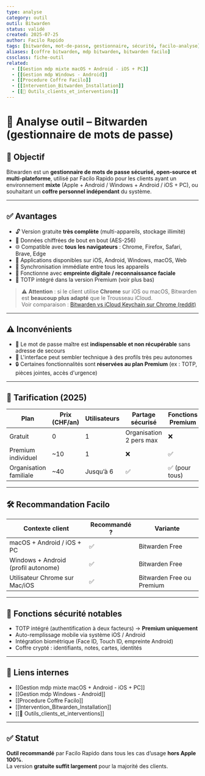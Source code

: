 ```yaml
---
type: analyse
category: outil
outil: Bitwarden
status: validé
created: 2025-07-25
author: Facilo Rapido
tags: [bitwarden, mot-de-passe, gestionnaire, sécurité, facilo-analyse]
aliases: [coffre bitwarden, mdp bitwarden, bitwarden facilo]
cssclass: fiche-outil
related:
  - [[Gestion mdp mixte macOS + Android - iOS + PC]]
  - [[Gestion mdp Windows - Android]]
  - [[Procedure Coffre Facilo]]
  - [[Intervention_Bitwarden_Installation]]
  - [[🧰 Outils_clients_et_interventions]]
---
```


# 🧰 Analyse outil – Bitwarden (gestionnaire de mots de passe)

## 🎯 Objectif
Bitwarden est un **gestionnaire de mots de passe sécurisé, open-source et multi-plateforme**, utilisé par Facilo Rapido pour les clients ayant un environnement **mixte** (Apple + Android / Windows + Android / iOS + PC), ou souhaitant un **coffre personnel indépendant** du système.

---

## ✅ Avantages
- 🔓 Version gratuite **très complète** (multi-appareils, stockage illimité)
- 🔐 Données chiffrées de bout en bout (AES-256)
- 🌐 Compatible avec **tous les navigateurs** : Chrome, Firefox, Safari, Brave, Edge
- 📱 Applications disponibles sur iOS, Android, Windows, macOS, Web
- 🔁 Synchronisation immédiate entre tous les appareils
- 🧠 Fonctionne avec **empreinte digitale / reconnaissance faciale**
- 📄 TOTP intégré dans la version Premium (voir plus bas)

> ⚠️ **Attention** : si le client utilise **Chrome** sur iOS ou macOS, Bitwarden est **beaucoup plus adapté** que le Trousseau iCloud.  
> Voir comparaison : [Bitwarden vs iCloud Keychain sur Chrome (reddit)](https://www.reddit.com/r/Bitwarden/comments/14os9se/bitwarden_free_plan_vs_premium/)

---

## ⚠️ Inconvénients
- 🚫 Le mot de passe maître est **indispensable et non récupérable** sans adresse de secours
- 🛑 L'interface peut sembler technique à des profils très peu autonomes
- 🔒 Certaines fonctionnalités sont **réservées au plan Premium** (ex : TOTP, pièces jointes, accès d'urgence)

---

## 💸 Tarification (2025)

| Plan                   | Prix (CHF/an) | Utilisateurs | Partage sécurisé         | Fonctions Premium     |
|------------------------|----------------|---------------|--------------------------|------------------------|
| Gratuit                | 0              | 1             | Organisation 2 pers max  | ❌                     |
| Premium individuel     | ~10            | 1             | ❌                       | ✅                     |
| Organisation familiale | ~40            | Jusqu’à 6     | ✅                       | ✅ (pour tous)         |

---

## 🛠️ Recommandation Facilo

| Contexte client                         | Recommandé ? | Variante               |
|----------------------------------------|--------------|------------------------|
| macOS + Android / iOS + PC            | ✅           | Bitwarden Free         |
| Windows + Android (profil autonome)   | ✅           | Bitwarden Free         |
| Utilisateur Chrome sur Mac/iOS        | ✅           | Bitwarden Free ou Premium |

---

## 🔐 Fonctions sécurité notables
- TOTP intégré (authentification à deux facteurs) → **Premium uniquement**
- Auto-remplissage mobile via système iOS / Android
- Intégration biométrique (Face ID, Touch ID, empreinte Android)
- Coffre crypté : identifiants, notes, cartes, identités

---

## 🔁 Liens internes
- [[Gestion mdp mixte macOS + Android - iOS + PC]]
- [[Gestion mdp Windows - Android]]
- [[Procedure Coffre Facilo]]
- [[Intervention_Bitwarden_Installation]]
- [[🧰 Outils_clients_et_interventions]]

---

## ✅ Statut
**Outil recommandé** par Facilo Rapido dans tous les cas d’usage **hors Apple 100%**.  
La version **gratuite suffit largement** pour la majorité des clients.